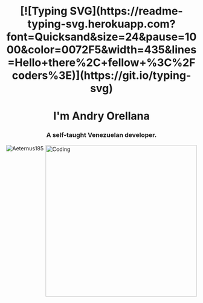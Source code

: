 <h1 align="center">[![Typing SVG](https://readme-typing-svg.herokuapp.com?font=Quicksand&size=24&pause=1000&color=0072F5&width=435&lines=Hello+there%2C+fellow+%3C%2Fcoders%3E)](https://git.io/typing-svg)</h1>
<h1 align="center">I'm Andry Orellana</h1>
<h3 align="center">A self-taught Venezuelan developer.</h3>
<img align="right" alt="Coding" width="400" src="https://cdn.dribbble.com/users/1162077/screenshots/3848914/programmer.gif">


<p align="left"> <img src="https://komarev.com/ghpvc/?username=Aeternus185&label=Profile%20views&color=0e75b6&style=flat" alt="Aeternus185" /> </p>

